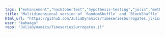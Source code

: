 ```yaml
---
tags: ["enhancement","hacktoberfest","hypothesis-testing","julia","method-request","nonlinear-time-series","surrogate","surrogates","timeseries"]
title: "Multidimensional version of `RandomShuffle` and `BlockShuffle`. "
html_url: "https://github.com/JuliaDynamics/TimeseriesSurrogates.jl/issues/136"
user: "kahaaga"
repo: "JuliaDynamics/TimeseriesSurrogates.jl"
---
```


